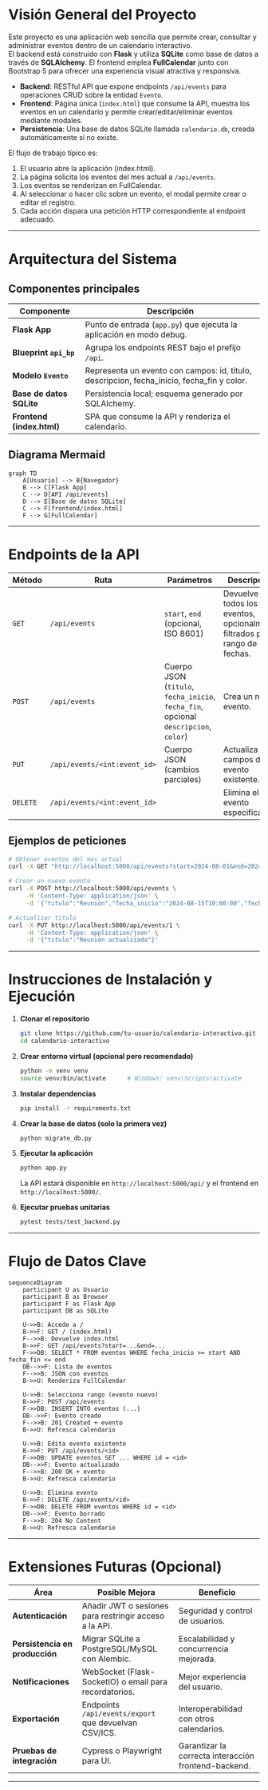 # Visión General del Proyecto

Este proyecto es una aplicación web sencilla que permite crear, consultar y administrar eventos dentro de un calendario interactivo.  
El backend está construido con **Flask** y utiliza **SQLite** como base de datos a través de **SQLAlchemy**. El frontend emplea **FullCalendar** junto con Bootstrap 5 para ofrecer una experiencia visual atractiva y responsiva.

- **Backend**: RESTful API que expone endpoints `/api/events` para operaciones CRUD sobre la entidad `Evento`.  
- **Frontend**: Página única (`index.html`) que consume la API, muestra los eventos en un calendario y permite crear/editar/eliminar eventos mediante modales.  
- **Persistencia**: Una base de datos SQLite llamada `calendario.db`, creada automáticamente si no existe.

El flujo de trabajo típico es:

1. El usuario abre la aplicación (index.html).  
2. La página solicita los eventos del mes actual a `/api/events`.  
3. Los eventos se renderizan en FullCalendar.  
4. Al seleccionar o hacer clic sobre un evento, el modal permite crear o editar el registro.  
5. Cada acción dispara una petición HTTP correspondiente al endpoint adecuado.

---

# Arquitectura del Sistema

## Componentes principales

| Componente | Descripción |
|------------|-------------|
| **Flask App** | Punto de entrada (`app.py`) que ejecuta la aplicación en modo debug. |
| **Blueprint `api_bp`** | Agrupa los endpoints REST bajo el prefijo `/api`. |
| **Modelo `Evento`** | Representa un evento con campos: id, titulo, descripcion, fecha_inicio, fecha_fin y color. |
| **Base de datos SQLite** | Persistencia local; esquema generado por SQLAlchemy. |
| **Frontend (index.html)** | SPA que consume la API y renderiza el calendario. |

## Diagrama Mermaid

```mermaid
graph TD
    A[Usuario] --> B{Navegador}
    B --> C[Flask App]
    C --> D[API /api/events]
    D --> E[Base de datos SQLite]
    C --> F[frontend/index.html]
    F --> G[FullCalendar]
```

---

# Endpoints de la API

| Método | Ruta | Parámetros | Descripción | Respuesta |
|--------|------|------------|-------------|-----------|
| `GET` | `/api/events` | `start`, `end` (opcional, ISO 8601) | Devuelve todos los eventos, opcionalmente filtrados por rango de fechas. | `200 OK` con lista JSON de eventos. |
| `POST` | `/api/events` | Cuerpo JSON (`titulo`, `fecha_inicio`, `fecha_fin`, opcional `descripcion`, `color`) | Crea un nuevo evento. | `201 Created` con el objeto creado. |
| `PUT` | `/api/events/<int:event_id>` | Cuerpo JSON (cambios parciales) | Actualiza los campos de un evento existente. | `200 OK` con el objeto actualizado. |
| `DELETE` | `/api/events/<int:event_id>` |  | Elimina el evento especificado. | `204 No Content`. |

## Ejemplos de peticiones

```bash
# Obtener eventos del mes actual
curl -X GET "http://localhost:5000/api/events?start=2024-08-01&end=2024-08-31"

# Crear un nuevo evento
curl -X POST http://localhost:5000/api/events \
     -H 'Content-Type: application/json' \
     -d '{"titulo":"Reunión","fecha_inicio":"2024-08-15T10:00:00","fecha_fin":"2024-08-15T11:00:00"}'

# Actualizar título
curl -X PUT http://localhost:5000/api/events/1 \
     -H 'Content-Type: application/json' \
     -d '{"titulo":"Reunión actualizada"}'
```

---

# Instrucciones de Instalación y Ejecución

1. **Clonar el repositorio**  
   ```bash
   git clone https://github.com/tu-usuario/calendario-interactivo.git
   cd calendario-interactivo
   ```

2. **Crear entorno virtual (opcional pero recomendado)**  
   ```bash
   python -m venv venv
   source venv/bin/activate      # Windows: venv\Scripts\activate
   ```

3. **Instalar dependencias**  
   ```bash
   pip install -r requirements.txt
   ```

4. **Crear la base de datos (solo la primera vez)**  
   ```bash
   python migrate_db.py
   ```

5. **Ejecutar la aplicación**  
   ```bash
   python app.py
   ```
   La API estará disponible en `http://localhost:5000/api/` y el frontend en `http://localhost:5000/`.

6. **Ejecutar pruebas unitarias**  
   ```bash
   pytest tests/test_backend.py
   ```

---

# Flujo de Datos Clave

```mermaid
sequenceDiagram
    participant U as Usuario
    participant B as Browser
    participant F as Flask App
    participant DB as SQLite

    U->>B: Accede a /
    B->>F: GET / (index.html)
    F-->>B: Devuelve index.html
    B->>F: GET /api/events?start=...&end=...
    F->>DB: SELECT * FROM eventos WHERE fecha_inicio >= start AND fecha_fin <= end
    DB-->>F: Lista de eventos
    F-->>B: JSON con eventos
    B->>U: Renderiza FullCalendar

    U->>B: Selecciona rango (evento nuevo)
    B->>F: POST /api/events
    F->>DB: INSERT INTO eventos (...)
    DB-->>F: Evento creado
    F-->>B: 201 Created + evento
    B->>U: Refresca calendario

    U->>B: Edita evento existente
    B->>F: PUT /api/events/<id>
    F->>DB: UPDATE eventos SET ... WHERE id = <id>
    DB-->>F: Evento actualizado
    F-->>B: 200 OK + evento
    B->>U: Refresca calendario

    U->>B: Elimina evento
    B->>F: DELETE /api/events/<id>
    F->>DB: DELETE FROM eventos WHERE id = <id>
    DB-->>F: Evento borrado
    F-->>B: 204 No Content
    B->>U: Refresca calendario
```

---

# Extensiones Futuras (Opcional)

| Área | Posible Mejora | Beneficio |
|------|----------------|-----------|
| **Autenticación** | Añadir JWT o sesiones para restringir acceso a la API. | Seguridad y control de usuarios. |
| **Persistencia en producción** | Migrar SQLite a PostgreSQL/MySQL con Alembic. | Escalabilidad y concurrencia mejorada. |
| **Notificaciones** | WebSocket (Flask-SocketIO) o email para recordatorios. | Mejor experiencia del usuario. |
| **Exportación** | Endpoints `/api/events/export` que devuelvan CSV/ICS. | Interoperabilidad con otros calendarios. |
| **Pruebas de integración** | Cypress o Playwright para UI. | Garantizar la correcta interacción frontend-backend. |

---